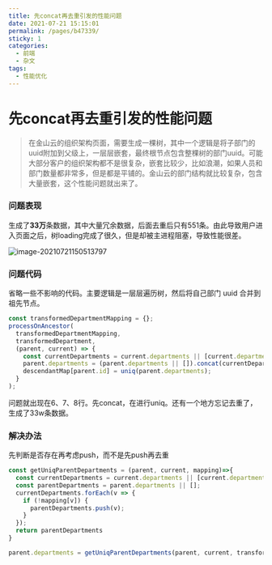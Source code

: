 ```yaml
---
title: 先concat再去重引发的性能问题
date: 2021-07-21 15:15:01
permalink: /pages/b47339/
sticky: 1
categories:
  - 前端
  - 杂文
tags:
  - 性能优化
---
```

# 先concat再去重引发的性能问题

>在金山云的组织架构页面，需要生成一棵树，其中一个逻辑是将子部门的uuid附加到父级上，一层层嵌套，最终根节点包含整棵树的部门uuid。可能大部分客户的组织架构都不是很复杂，嵌套比较少，比如浪潮，如果人员和部门数量都非常多，但是都是平铺的。金山云的部门结构就比较复杂，包含大量嵌套，这个性能问题就出来了。


### 问题表现

生成了**33万**条数据，其中大量冗余数据，后面去重后只有551条。由此导致用户进入页面之后，树loading完成了很久，但是却被主进程阻塞，导致性能很差。

![image-20210721150513797](https://i0.hdslb.com/bfs/album/27e9f60bb3f87f8c29d201b481420d896a72a215.png)

<!-- more -->

### 问题代码

省略一些不影响的代码。主要逻辑是一层层遍历树，然后将自己部门 uuid 合并到祖先节点。

```js
const transformedDepartmentMapping = {};
processOnAncestor(
  transformedDepartmentMapping,
  transformedDepartment,
  (parent, current) => {
    const currentDepartments = current.departments || [current.department.uuid];
    parent.departments = (parent.departments || []).concat(currentDepartments);
    descendantMap[parent.id] = uniq(parent.departments);
  }
);

```

问题就出现在6、7、8行。先concat，在进行uniq。还有一个地方忘记去重了，生成了33w条数据。



### 解决办法

先判断是否存在再考虑push，而不是先push再去重

```js
const getUniqParentDepartments = (parent, current, mapping)=>{
  const currentDepartments = current.departments || [current.department.uuid];
  const parentDepartments = parent.departments || [];
  currentDepartments.forEach(v => {
    if (!mapping[v]) {
      parentDepartments.push(v);
    }
  });
  return parentDepartments
}

parent.departments = getUniqParentDepartments(parent, current, transformedDepartmentMapping);
```
